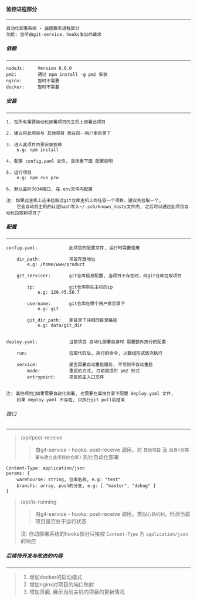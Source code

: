 #### 监控进程部分
----
    自动化部署系统 - 监控服务进程部分
    功能: 监听由git-service，hooks发出的请求


##### 依赖
----
    nodeJs:     Version 8.0.0
    pm2:        通过 npm install -g pm2 安装
    nginx:      暂时不需要
    docker:     暂时不需要


##### 安装
----
    1. 在所有需要自动化部署项目的主机上部署此项目

    2. 建议将此项目与 其他项目 放在同一用户家目录下

    3. 进入此项目目录安装依赖
        e.g: npm install 

    4. 配置 config.yaml 文件, 具体看下面 配置说明

    5. 运行项目
        e.g: npm run pro

    6. 默认监听3034端口, 在.env文件内配置

    注: 如果此主机上还未拉取过git仓库主机上的任意一个项目，建议先拉取一个,
        它会自动将主机的认证hash写入~/.ssh/known_hosts文件内, 之后可以通过此项目自动化拉取新项目了

##### 配置
----
    config.yaml:            此项目的配置文件, 运行时需要使用

        dir_path:           项目存放地址
            e.g: /home/www/product

        git_servicer:       git仓库信息配置, 当项目不存在时，向git仓库拉取项目

            ip:             git仓库所在主机的ip
                e.g: 120.45.56.7

            username:       git仓库在哪个用户家目录下
                e.g: git

            git_dir_path:   家目录下详细的目录路径
                e.g: data/git_dir


    deploy.yaml:            当前项目 自动化部署自身时 需要额外执行的配置

        run:                拉取代码后, 执行的命令, 以数组形式依次执行
    
        service:            是否需要自动重启服务, 不写则不自动重启
            mode:           重启的方式, 目前就提供 pm2 形式
            entrypoint:     项目的主入口文件


    注: 其他项目如果需要自动化部署, 也需要在其根目录下配置 deploy.yaml 文件,
        如果 deploy.yaml 不存在, 只执行git pull后结束


###### 接口 
----
> /api/post-receive
>> 由git-service - hooks: post-receive 调用，对 `其他项目` 及 `自身(你需要先建立此项目的仓库)` 执行自动化部署
    
    Content-Type: application/json
    params: {
        warehourse: string, 仓库名称, e.g: "test"
        branchs: array, push的分支, e.g: [ "master", "debug" ]
    }

> /api/is-running
>> 由git-service - hooks: post-receive 调用，类似`心跳机制`，检测当前项目是否处于运行状态
>
>
>
> 注: 自动部署系统的hooks部分只接收 `Content-Type` 为 `application/json` 的响应


##### 后续待开发与改进的内容
----
> 1.  增加docker的启动模式
> 2.  增加nginx对项目的端口映射
> 3.  增加页面, 展示当前主机内项目的更新情况

